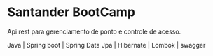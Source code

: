 # Santander BootCamp

Api rest para gerenciamento de ponto e controle de acesso.

Java | Spring boot | Spring Data Jpa | Hibernate | Lombok | swagger
